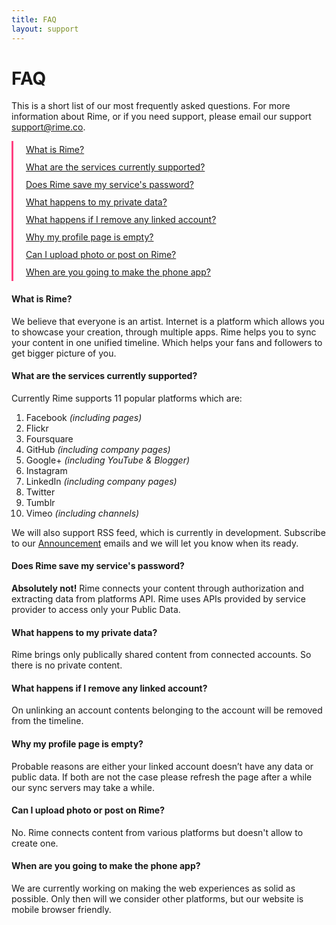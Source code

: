 ```yaml
---
title: FAQ
layout: support
---
```


<h1 class="mdl-typography--font-light">FAQ</h1>

<p>This is a short list of our most frequently asked questions. For more information
about Rime, or if you need support, please email our
support <a href="mailto:support@rime.co">support@rime.co</a>.</p>

<style type="text/css">
    .docs-toc ul {
         list-style-type: none; 
    }
    .docs-toc ul {
        border-left: solid 3px rgb(255,64,129);
        padding-left: 20px;
        line-height: 28px;
    }
</style>

<div class="docs-toc">
    <ul>
        <li><a href="#what-is-rime">What is Rime?</a></li>
        <li><a href="#what-are-the-services-currently-supported">What are the services currently supported?</a></li>
        <li><a href="#does-rime-save-my-services-password">Does Rime save my service's password?</a></li>
        <li><a href="#what-happens-to-my-private-data">What happens to my private data?</a></li>
        <li><a href="#what-happens-if-i-remove-any-linked-account">What happens if I remove any linked account?</a></li>
        <li><a href="#why-my-profile-page-is-empty">Why my profile page is empty?</a></li>
        <li><a href="#can-i-upload-photo-or-post-on-rime">Can I upload photo or post on Rime?</a></li>
        <li><a href="#when-are-you-going-to-make-the-phone-app">When are you going to make the phone app?</a></li>
    </ul>
</div>


<h4 id="what-is-rime">What is Rime?</h4>

<p>We believe that everyone is an artist. Internet is a platform which allows you to
showcase your creation, through multiple apps. Rime
helps you to sync your content in one unified timeline. Which helps your fans and
followers to get bigger picture of you.</p>

<h4 id="what-are-the-services-currently-supported">What are the services currently supported?</h4>

<p>Currently Rime supports 11 popular platforms
which are:
</p>

<ol>
    <li>Facebook <em>(including pages)</em></li>
    <li>Flickr</li>
    <li>Foursquare</li>
    <li>GitHub <em>(including company pages)</em></li>
    <li>Google+ <em>(including YouTube & Blogger)</em></li>
    <li>Instagram</li>
    <li>LinkedIn <em>(including company pages)</em></li>
    <li>Twitter</li>
    <li>Tumblr</li>
    <li>Vimeo <em>(including channels)</em></li>
</ol>

<p>We will also support RSS feed, which is currently in development. Subscribe to our
<a href="settings/notifications">Announcement</a> emails and we will
let you know when its ready.</p>

<h4 id="does-rime-save-my-services-password">Does Rime save my service's password?</h4>

<p><strong>Absolutely not!</strong> Rime connects
your content through authorization and extracting data from platforms API.
Rime uses APIs provided by service provider to
access only your Public Data.</p>

<h4 id="what-happens-to-my-private-data">What happens to my private data?</h4>

<p>Rime brings only publically shared content from
connected accounts. So there is no private content.</p>

<h4 id="what-happens-if-i-remove-any-linked-account">What happens if I remove any linked account?</h4>

<p>On unlinking an account contents belonging to the account will be removed from the
timeline.</p>

<h4 id="why-my-profile-page-is-empty">Why my profile page is empty?</h4>

<p>Probable reasons are either your linked account doesn&rsquo;t have any data or
public data. If both are not the case please refresh the page after a while our sync
servers may take a while.</p>

<h4 id="can-i-upload-photo-or-post-on-rime">Can I upload photo or post on Rime?</h4>

<p>No. Rime connects content from various platforms
but doesn't allow to create one.</p>

<h4 id="when-are-you-going-to-make-the-phone-app">When are you going to make the phone app?</h4>

<p>We are currently working on making the web experiences as solid as possible. Only
then will we consider other platforms, but our website is mobile browser friendly.</p>